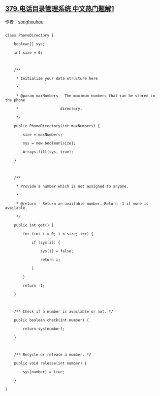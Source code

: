 ## [379.电话目录管理系统 中文热门题解1](https://leetcode.cn/problems/design-phone-directory/solutions/100000/java-listboolean-jian-dan-yi-dong-by-songhouhou)

作者：[songhouhou](https://leetcode.cn/u/songhouhou)

```
class PhoneDirectory {
	boolean[] sys;
	int size = 0;

	/**
	 * Initialize your data structure here
	 * 
	 * @param maxNumbers - The maximum numbers that can be stored in the phone
	 *                   directory.
	 */
	public PhoneDirectory(int maxNumbers) {
		size = maxNumbers;
		sys = new boolean[size];
		Arrays.fill(sys, true);
	}

	/**
	 * Provide a number which is not assigned to anyone.
	 * 
	 * @return - Return an available number. Return -1 if none is available.
	 */
	public int get() {
		for (int i = 0; i < size; i++) {
			if (sys[i]) {
				sys[i] = false;
				return i;
			}
		}
		return -1;
	}

	/** Check if a number is available or not. */
	public boolean check(int number) {
		return sys[number];
	}

	/** Recycle or release a number. */
	public void release(int number) {
		sys[number] = true;
	}
}
```
